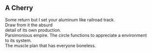 A Cherry
--------
Some return but I set your aluminum like railroad track.  
Draw from it the absurd  
detail of its own production.  
Parsimonious empire. The circle functions to appreciate a environment  
to its system.  
The muscle plan that has everyone boneless.  
